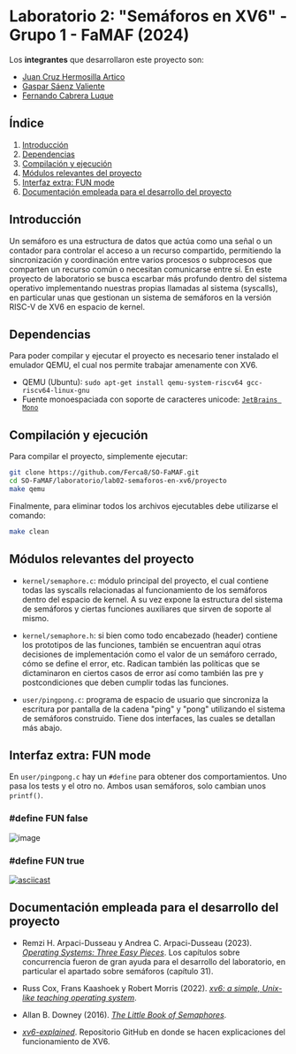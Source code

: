 # Laboratorio 2: "Semáforos en XV6" - Grupo 1 - FaMAF (2024)

Los **integrantes** que desarrollaron este proyecto son: 
 - [Juan Cruz Hermosilla Artico](https://github.com/JxJxxJxJ)
 - [Gaspar Sáenz Valiente](https://github.com/GasparSaenzValiente)
 - [Fernando Cabrera Luque](https://github.com/Ferca8)
 
## **Índice**
 1. [Introducción](#Introducción)
 2. [Dependencias](#Dependencias)
 3. [Compilación y ejecución](#Compilación-y-ejecución)
 4. [Módulos relevantes del proyecto](#Módulos-relevantes-del-proyecto)
 5. [Interfaz extra: FUN mode](#Interfaz-extra-FUN-mode)
 6. [Documentación empleada para el desarrollo del proyecto](#Documentación-empleada-para-el-desarrollo-del-proyecto)

## **Introducción**
Un semáforo es una estructura de datos que actúa como una señal o un contador para controlar el acceso a un recurso compartido, permitiendo la sincronización y coordinación entre varios procesos o subprocesos que comparten un recurso común o necesitan comunicarse entre sí.
En este proyecto de laboratorio se busca escarbar más profundo dentro del sistema operativo implementando nuestras propias llamadas al sistema (syscalls), en particular unas que gestionan un sistema de semáforos en la versión RISC-V de XV6 en espacio de kernel.

## **Dependencias**
Para poder compilar y ejecutar el proyecto es necesario tener instalado el emulador QEMU, el cual nos permite trabajar amenamente con XV6.
 - QEMU (Ubuntu): `sudo apt-get install qemu-system-riscv64 gcc-riscv64-linux-gnu`
 - Fuente monoespaciada con soporte de caracteres unicode: [`JetBrains Mono`](https://www.jetbrains.com/es-es/lp/mono/)

## **Compilación y ejecución**
Para compilar el proyecto, simplemente ejecutar:
``` sh
git clone https://github.com/Ferca8/SO-FaMAF.git
cd SO-FaMAF/laboratorio/lab02-semaforos-en-xv6/proyecto
make qemu
```
Finalmente, para eliminar todos los archivos ejecutables debe utilizarse el comando:
``` sh
make clean
```

## **Módulos relevantes del proyecto**
- `kernel/semaphore.c`: módulo principal del proyecto, el cual contiene todas las syscalls relacionadas al funcionamiento de los semáforos dentro del espacio de kernel. A su vez expone la estructura del sistema de semáforos y ciertas funciones auxiliares que sirven de soporte al mismo. 

- `kernel/semaphore.h`: si bien como todo encabezado (header) contiene los prototipos de las funciones, también se encuentran aquí otras decisiones de implementación como el valor de un semáforo cerrado, cómo se define el error, etc. Radican también las políticas que se dictaminaron en ciertos casos de error así como también las pre y postcondiciones que deben cumplir todas las funciones.

- `user/pingpong.c`: programa de espacio de usuario que sincroniza la escritura por pantalla de la cadena "ping" y "pong" utilizando el sistema de semáforos construido. Tiene dos interfaces, las cuales se detallan más abajo.

## **Interfaz extra: FUN mode**
En `user/pingpong.c` hay un `#define` para obtener dos comportamientos. Uno pasa los tests y el otro no.
Ambos usan semáforos, solo cambian unos `printf()`.
### #define FUN false
![image](https://github.com/user-attachments/assets/2e3b6c8f-a248-4c46-81d5-cd8fb08c979c)
### #define FUN true
[![asciicast](https://asciinema.org/a/678305.svg)](https://asciinema.org/a/678305)

## **Documentación empleada para el desarrollo del proyecto**
- Remzi H. Arpaci-Dusseau y Andrea C. Arpaci-Dusseau (2023). [*Operating Systems: Three Easy Pieces*](https://pages.cs.wisc.edu/~remzi/OSTEP/). Los capítulos sobre concurrencia fueron de gran ayuda para el desarrollo del laboratorio, en particular el apartado sobre semáforos (capítulo 31).  

- Russ Cox, Frans Kaashoek y Robert Morris (2022). [*xv6: a simple, Unix-like teaching operating system*](https://pdos.csail.mit.edu/6.828/2022/xv6/book-riscv-rev3.pdf).  

- Allan B. Downey (2016). [*The Little Book of Semaphores*](https://greenteapress.com/semaphores/LittleBookOfSemaphores.pdf).  

- [*xv6-explained*](https://github.com/YehudaShapira/xv6-explained). Repositorio GitHub en donde se hacen explicaciones del funcionamiento de XV6.